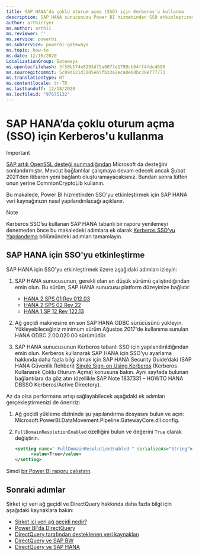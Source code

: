 ```yaml
---
title: SAP HANA’da çoklu oturum açma (SSO) için Kerberos'u kullanma
description: SAP HANA sunucunuzu Power BI hizmetinden SSO etkinleştirecek şekilde yapılandırma
author: arthiriyer
ms.author: arthii
ms.reviewer: ''
ms.service: powerbi
ms.subservice: powerbi-gateways
ms.topic: how-to
ms.date: 12/16/2020
LocalizationGroup: Gateways
ms.openlocfilehash: 3f50b174e8293d75a0077e1799cb64ff4fdcd696
ms.sourcegitcommit: 5c09d121d3205e65fb33a2eca0e60bc30e777773
ms.translationtype: HT
ms.contentlocale: tr-TR
ms.lasthandoff: 12/18/2020
ms.locfileid: "97675132"
---
```

# <a name="use-kerberos-for-single-sign-on-sso-to-sap-hana"></a>SAP HANA’da çoklu oturum açma (SSO) için Kerberos'u kullanma

> [!IMPORTANT]
> [SAP artık OpenSSL desteği sunmadığından](https://help.sap.com/viewer/b3ee5778bc2e4a089d3299b82ec762a7/2.0.05/en-US/de15ffb1bb5710148386ffdfd857482a.html) Microsoft da desteğini sonlandırmıştır. Mevcut bağlantılar çalışmaya devam edecek ancak Şubat 2021'den itibaren yeni bağlantı oluşturamayacaksınız. Bundan sonra lütfen onun yerine CommonCryptoLib kullanın.

Bu makalede, Power BI hizmetinden SSO'yu etkinleştirmek için SAP HANA veri kaynağınızın nasıl yapılandırılacağı açıklanır.

> [!NOTE]
> Kerberos SSO’su kullanan SAP HANA tabanlı bir raporu yenilemeyi denemeden önce bu makaledeki adımlara ek olarak [Kerberos SSO’yu Yapılandırma](service-gateway-sso-kerberos.md) bölümündeki adımları tamamlayın.

## <a name="enable-sso-for-sap-hana"></a>SAP HANA için SSO'yu etkinleştirme

SAP HANA için SSO'yu etkinleştirmek üzere aşağıdaki adımları izleyin:

1. SAP HANA sunucusunun, gerekli olan en düşük sürümü çalıştırdığından emin olun. Bu sürüm, SAP HANA sunucusu platform düzeyinize bağlıdır:
   - [HANA 2 SPS 01 Rev 012.03](https://launchpad.support.sap.com/#/notes/2557386)
   - [HANA 2 SPS 02 Rev 22](https://launchpad.support.sap.com/#/notes/2547324)
   - [HANA 1 SP 12 Rev 122.13](https://launchpad.support.sap.com/#/notes/2528439)

2. Ağ geçidi makinesine en son SAP HANA ODBC sürücüsünü yükleyin. Yükleyebileceğiniz minimum sürüm Ağustos 2017'de kullanıma sunulan HANA ODBC 2.00.020.00 sürümüdür.

3. SAP HANA sunucusunun Kerberos tabanlı SSO için yapılandırıldığından emin olun. Kerberos kullanarak SAP HANA için SSO’yu ayarlama hakkında daha fazla bilgi almak için SAP HANA Security Guide’daki (SAP HANA Güvenlik Rehberi) [Single Sign-on Using Kerberos](https://help.sap.com/viewer/b3ee5778bc2e4a089d3299b82ec762a7/2.0.03/1885fad82df943c2a1974f5da0eed66d.html) (Kerberos Kullanarak Çoklu Oturum Açma) konusuna bakın. Aynı sayfada bulunan bağlantılara da göz atın (özellikle SAP Note 1837331 – HOWTO HANA DBSSO Kerberos/Active Directory).

Az da olsa performans artışı sağlayabilecek aşağıdaki ek adımları gerçekleştirmenizi de öneririz:

1. Ağ geçidi yükleme dizininde şu yapılandırma dosyasını bulun ve açın: Microsoft.PowerBI.DataMovement.Pipeline.GatewayCore.dll.config.

2. `FullDomainResolutionEnabled` özelliğini bulun ve değerini `True` olarak değiştirin.

    ```xml
    <setting name=" FullDomainResolutionEnabled " serializeAs="String">
          <value>True</value>
    </setting>
    ```

Şimdi [bir Power BI raporu çalıştırın](service-gateway-sso-kerberos.md#run-a-power-bi-report).

## <a name="next-steps"></a>Sonraki adımlar

Şirket içi veri ağ geçidi ve DirectQuery hakkında daha fazla bilgi için aşağıdaki kaynaklara bakın:

* [Şirket içi veri ağ geçidi nedir?](/data-integration/gateway/service-gateway-onprem)
* [Power BI'da DirectQuery](desktop-directquery-about.md)
* [DirectQuery tarafından desteklenen veri kaynakları](power-bi-data-sources.md)
* [DirectQuery ve SAP BW](desktop-directquery-sap-bw.md)
* [DirectQuery ve SAP HANA](desktop-directquery-sap-hana.md)
